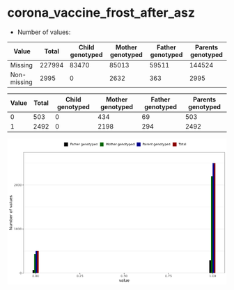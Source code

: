 # corona_vaccine_frost_after_asz
- Number of values:

| Value | Total | Child genotyped | Mother genotyped | Father genotyped | Parents genotyped |
| ----- | ----- | --------------- | ---------------- | ---------------- |---------------- |
| Missing | 227994 | 83470 | 85013 | 59511 | 144524 |
| Non-missing | 2995 | 0 | 2632 | 363 | 2995 |

| Value | Total | Child genotyped | Mother genotyped | Father genotyped | Parents genotyped |
| ----- | ----- | --------------- | ---------------- | ---------------- |---------------- |
| 0 | 503 | 0 | 434 | 69 | 503 |
| 1 | 2492 | 0 | 2198 | 294 | 2492 |



![](corona_vaccine_frost_after_asz_n.png)



